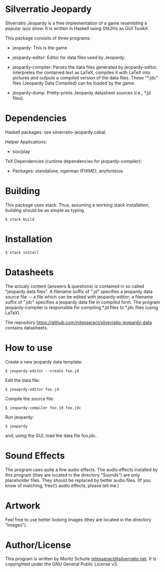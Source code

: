 Silverratio Jeopardy
====================

Silverratio Jeopardy is a free implementation of a game resembling a
popular quiz show. It is written in Haskell using Gtk2Hs as GUI
Toolkit.

This package consists of three programs:

* jeopardy: This is the game

* jeopardy-editor: Editor for data files used by Jeopardy.

* jeopardy-compiler: Parses the data files generated by
  jeopardy-editor, interpretes the contained text as LaTeX, compiles
  it with LaTeX into pictures and outputs a compiled version of the
  data files. These "*.jdc" files (Jeopardy Data Compiled) can be
  loaded by the game.

* jeopardy-dump: Pretty-prints Jeopardy datasheet sources (i.e., *.jd
  files).

Dependencies
============

Haskell packages: see silverratio-jeopardy.cabal.

Helper Applications:

* sox/play

TeX Dependencies (runtime dependencies for jeopardy-compiler):

* Packages: standalone, ngerman (FIXME), anyfontsize.

Building
========

This package uses stack. Thus, assuming a working stack installation,
building should be as simple as typing

    $ stack build

Installation
============

    $ stack install

Datasheets
==========

The actualy content (answers & questions) is contained in so called
"jeopardy data files". A filename suffix of ".jd" specifies a jeopardy
data source file -- a file which can be edited with jeopardy-editor; a
filename suffix of ".jdc" specifies a jeopardy data file in compiled
form. The program jeopardy-compiler is responsible for compiling *.jd
files to *.jdc files (using LaTeX).

The repository https://github.com/mtesseract/silverratio-jeopardy-data
contains datasheets.

How to use
==========

Create a new jeopardy data template:

    $ jeopardy-editor --create foo.jd

Edit the data file:

    $ jeoaprdy-editor foo.jd

Compile the source file:

    $ jeopardy-compiler foo.jd foo.jdc

Run jeopardy:

    $ jeopardy

and, using the GUI, load the data file foo.jdc.

Sound Effects
=============

The program uses quite a few audio effects. The audio effects
installed by this program (they are located in the directory "Sounds")
are only placeholder files. They should be replaced by better audio
files. (If you know of matching, free(!) audio effects, please tell
me.)

Artwork
=======

Feel free to use better looking images (they are located in the
directory "Images").

Author/License
==============

This program is written by Moritz Schulte
<mtesseract@silverratio.net>. It is copyrighted under the GNU General
Public License v3.
